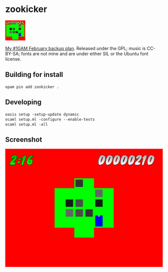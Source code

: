 # zookicker

![Zookicker](zookicker-icon.png)

[My #1GAM February backup plan](http://www.cipht.net/2015/03/01/zookicker.html).
Released under the GPL; music is CC-BY-SA; fonts are not mine and are
under either SIL or the Ubuntu font license.

## Building for install

```
opam pin add zookicker .
```

## Developing

```
oasis setup -setup-update dynamic
ocaml setup.ml -configure --enable-tests
ocaml setup.ml -all
```

## Screenshot

![Level 2 screenshot](zookicker-level-2.png)
